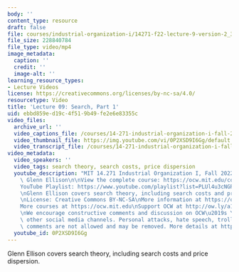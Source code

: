 ```yaml
---
body: ''
content_type: resource
draft: false
file: courses/industrial-organization-i/14271-f22-lecture-9-version-2_360p_16_9.mp4
file_size: 228840784
file_type: video/mp4
image_metadata:
  caption: ''
  credit: ''
  image-alt: ''
learning_resource_types:
- Lecture Videos
license: https://creativecommons.org/licenses/by-nc-sa/4.0/
resourcetype: Video
title: 'Lecture 09: Search, Part 1'
uid: ebbd859e-d19c-4f51-9b49-fe2e6e83355c
video_files:
  archive_url: ''
  video_captions_file: /courses/14-271-industrial-organization-i-fall-2022/1IbtqY-xlnV_gKYrjuaVzLNYuN6Ls1Tvo_transcript.webvtt
  video_thumbnail_file: https://img.youtube.com/vi/0P2XSD9I6Gg/default.jpg
  video_transcript_file: /courses/14-271-industrial-organization-i-fall-2022/1IbtqY-xlnV_gKYrjuaVzLNYuN6Ls1Tvo_transcript.pdf
video_metadata:
  video_speakers: ''
  video_tags: search theory, search costs, price dispersion
  youtube_description: "MIT 14.271 Industrial Organization I, Fall 2022 \nInstructor:\
    \ Glenn Ellison\n\nView the complete course: https://ocw.mit.edu/courses/14-271-industrial-organization-i-fall-2022\n\
    YouTube Playlist: https://www.youtube.com/playlist?list=PLUl4u3cNGP62xkEY0YzLJSoquVBjPOl9S\n\
    \nGlenn Ellison covers search theory, including search costs and price dispersion.\n\
    \nLicense: Creative Commons BY-NC-SA\nMore information at https://ocw.mit.edu/terms\n\
    More courses at https://ocw.mit.edu\nSupport OCW at http://ow.ly/a1If50zVRlQ\n\
    \nWe encourage constructive comments and discussion on OCW\u2019s YouTube and\
    \ other social media channels. Personal attacks, hate speech, trolling, and inappropriate\
    \ comments are not allowed and may be removed. More details at https://ocw.mit.edu/comments."
  youtube_id: 0P2XSD9I6Gg
---
```

Glenn Ellison covers search theory, including search costs and price dispersion.